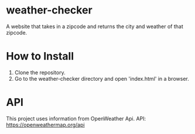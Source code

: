# weather-checker

A website that takes in a zipcode and returns the city and weather of that zipcode.

# How to Install

1. Clone the repository.
2. Go to the weather-checker directory and open 'index.html' in a browser.

# API

This project uses information from OpenWeather Api.
API: https://openweathermap.org/api
